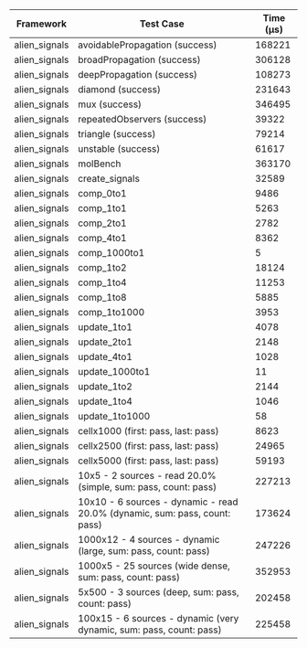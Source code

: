 | Framework | Test Case | Time (μs) |
| --- | --- | --- |
| alien_signals | avoidablePropagation (success) | 168221 |
| alien_signals | broadPropagation (success) | 306128 |
| alien_signals | deepPropagation (success) | 108273 |
| alien_signals | diamond (success) | 231643 |
| alien_signals | mux (success) | 346495 |
| alien_signals | repeatedObservers (success) | 39322 |
| alien_signals | triangle (success) | 79214 |
| alien_signals | unstable (success) | 61617 |
| alien_signals | molBench | 363170 |
| alien_signals | create_signals | 32589 |
| alien_signals | comp_0to1 | 9486 |
| alien_signals | comp_1to1 | 5263 |
| alien_signals | comp_2to1 | 2782 |
| alien_signals | comp_4to1 | 8362 |
| alien_signals | comp_1000to1 | 5 |
| alien_signals | comp_1to2 | 18124 |
| alien_signals | comp_1to4 | 11253 |
| alien_signals | comp_1to8 | 5885 |
| alien_signals | comp_1to1000 | 3953 |
| alien_signals | update_1to1 | 4078 |
| alien_signals | update_2to1 | 2148 |
| alien_signals | update_4to1 | 1028 |
| alien_signals | update_1000to1 | 11 |
| alien_signals | update_1to2 | 2144 |
| alien_signals | update_1to4 | 1046 |
| alien_signals | update_1to1000 | 58 |
| alien_signals | cellx1000 (first: pass, last: pass) | 8623 |
| alien_signals | cellx2500 (first: pass, last: pass) | 24965 |
| alien_signals | cellx5000 (first: pass, last: pass) | 59193 |
| alien_signals | 10x5 - 2 sources - read 20.0% (simple, sum: pass, count: pass) | 227213 |
| alien_signals | 10x10 - 6 sources - dynamic - read 20.0% (dynamic, sum: pass, count: pass) | 173624 |
| alien_signals | 1000x12 - 4 sources - dynamic (large, sum: pass, count: pass) | 247226 |
| alien_signals | 1000x5 - 25 sources (wide dense, sum: pass, count: pass) | 352953 |
| alien_signals | 5x500 - 3 sources (deep, sum: pass, count: pass) | 202458 |
| alien_signals | 100x15 - 6 sources - dynamic (very dynamic, sum: pass, count: pass) | 225458 |
